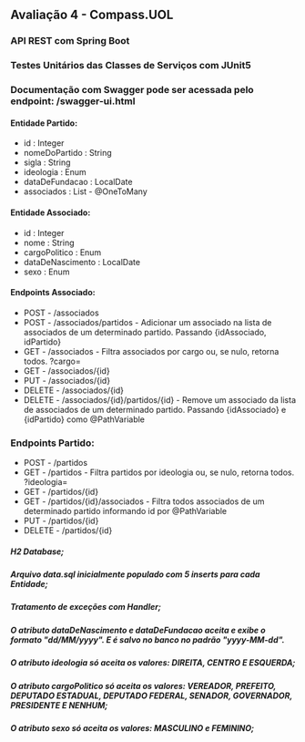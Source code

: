 ## Avaliação 4 - Compass.UOL

### API REST com Spring Boot

### Testes Unitários das Classes de Serviços com JUnit5

### Documentação com Swagger pode ser acessada pelo endpoint: /swagger-ui.html

#### Entidade Partido:

<ul>
<li>id : Integer</li>
<li>nomeDoPartido : String </li>
<li>sigla : String</li>
<li>ideologia : Enum</li>
<li>dataDeFundacao : LocalDate</li>
<li>associados : List<Associado> - @OneToMany</li>
</ul>

#### Entidade Associado:

<ul>
<li>id : Integer</li>
<li>nome : String </li>
<li>cargoPolitico : Enum</li>
<li>dataDeNascimento : LocalDate</li>
<li>sexo : Enum</li>
</ul>

#### Endpoints Associado: 

<ul>
<li>POST - /associados</li>
<li>POST - /associados/partidos - Adicionar um associado na lista de associados de um determinado partido. Passando {idAssociado, idPartido}</li>
<li>GET - /associados - Filtra associados por cargo ou, se nulo, retorna todos. ?cargo=</li>
<li>GET - /associados/{id}</li>
<li>PUT - /associados/{id}</li> 
<li>DELETE - /associados/{id}</li> 
<li>DELETE - /associados/{id}/partidos/{id} - Remove um associado da lista de associados de um determinado partido. Passando {idAssociado} e {idPartido} como @PathVariable </li> 
</ul>

### Endpoints Partido:
<ul>
<li>POST - /partidos</li>
<li>GET - /partidos - Filtra partidos por ideologia ou, se nulo, retorna todos. ?ideologia=</li>
<li>GET - /partidos/{id}</li>
<li>GET - /partidos/{id}/associados - Filtra todos associados de um determinado partido informando id por @PathVariable</li>
<li>PUT - /partidos/{id}</li>
<li>DELETE - /partidos/{id}</li>
</ul>

##### H2 Database;
##### Arquivo data.sql inicialmente populado com 5 inserts para cada Entidade;
##### Tratamento de exceções com Handler;
##### O atributo dataDeNascimento e dataDeFundacao aceita e exibe o formato "dd/MM/yyyy". E é salvo no banco no padrão "yyyy-MM-dd".
##### O atributo ideologia só aceita os valores: DIREITA, CENTRO E ESQUERDA;
##### O atributo cargoPolitico só aceita os valores: VEREADOR, PREFEITO, DEPUTADO ESTADUAL, DEPUTADO FEDERAL, SENADOR, GOVERNADOR, PRESIDENTE E NENHUM;
##### O atributo sexo só aceita os valores: MASCULINO e FEMININO;


